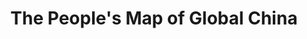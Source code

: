 ---
objectid: '65'
title: The People's Map of Global China
alternatetitle:
external_url: https://thepeoplesmap.net
category: GIS and Spatial Research
institution:
description: The People's Map of Global China tracks China's complex and rapidly changing
  international activities. Drawing on the expertise of researchers and civil society
  organisations from across the world, this open access and interactive archive provides
  in-depth and grounded knowledge about China's global imprint that reflects the ever-evolving
  nature of China's international engagements. The map consists of profiles of countries
  and projects, sortable by project parameters, Chinese companies and banks involved,
  and their social, political, and environmental impacts.
layout: resource
---